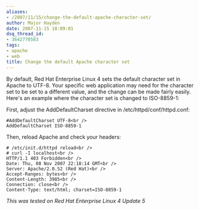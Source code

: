 ```yaml
---
aliases:
- /2007/11/15/change-the-default-apache-character-set/
author: Major Hayden
date: 2007-11-15 18:09:01
dsq_thread_id:
- 3642770583
tags:
- apache
- web
title: Change the default Apache character set
---
```


By default, Red Hat Enterprise Linux 4 sets the default character set in Apache to UTF-8. Your specific web application may need for the character set to be set to a different value, and the change can be made fairly easily. Here's an example where the character set is changed to ISO-8859-1:

First, adjust the AddDefaultCharset directive in /etc/httpd/conf/httpd.conf:

```
#AddDefaultCharset UTF-8<br />
AddDefaultCharset ISO-8859-1
```

Then, reload Apache and check your headers:

```
# /etc/init.d/httpd reload<br />
# curl -I localhost<br />
HTTP/1.1 403 Forbidden<br />
Date: Thu, 08 Nov 2007 22:18:14 GMT<br />
Server: Apache/2.0.52 (Red Hat)<br />
Accept-Ranges: bytes<br />
Content-Length: 3985<br />
Connection: close<br />
Content-Type: text/html; charset=ISO-8859-1
```

_This was tested on Red Hat Enterprise Linux 4 Update 5_